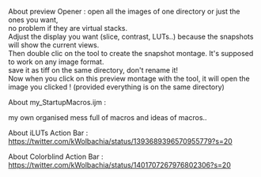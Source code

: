 About preview Opener :
open all the images of one directory or just the ones you want,   
no problem if they are virtual stacks.  
Adjust the display you want (slice, contrast, LUTs..) because the snapshots will show the current views.   
Then double clic on the tool to create the snapshot montage. It's supposed to work on any image format.    
save it as tiff on the same directory, don't rename it!    
Now when you click on this preview montage with the tool, it will open the image you clicked ! (provided everything is on the same directory)

About my_StartupMacros.ijm :

my own organised mess full of macros and ideas of macros..

About iLUTs Action Bar : <https://twitter.com/kWolbachia/status/1393689396570955779?s=20>

About Colorblind Action Bar : <https://twitter.com/kWolbachia/status/1401707267976802306?s=20>
